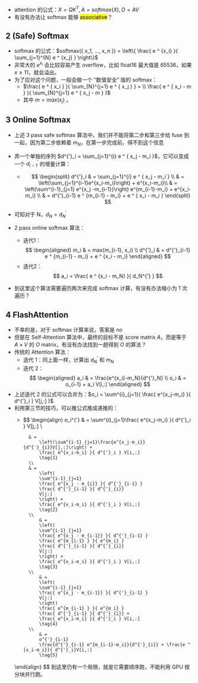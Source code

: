 - attention 的公式：$X = Q K^{T}, A = softmax(X),  O = AV$
- 有没有办法让 softmax 能够 <mark>associative</mark>？

## 2 (Safe) Softmax
- softmax 的公式：$softmax({ x_1, ..., x_n }) = \left\{  \frac{ e ^ {x_i} }{ \sum_{j=1}^{N} e ^ {x_j} } \right\}$
- 非常大的 $e ^ {x_i}$ 会比较容易产生 overflow，比如 float16 最大值是 65536，如果 $x \ge 11$，就会溢出。
- 为了应对这个问题，一般会做一个 ”数值安全“ 版的 softmax：
	- $\frac{ e ^ { x_i } }{ \sum_{N}^{j=1} e ^ { x_j }  } = \\ \frac{ e ^ { x_i  - m } }{ \sum_{N}^{j=1} e ^ { x_j - m }  }$
	- 其中 $m = max(x_j)$ 。

## 3 Online Softmax
- 上述 3 pass safe softmax 算法中，我们并不能将第二步和第三步给 fuse 到一起，因为第二步依赖着 $m_N$，在第一步完成前，得不到这个信息
- 弄一个单独的序列 $d^{'}_i = \sum_{j=1}^{i} e ^ { x_j - m_i }$，它可以变成一个 $d^{'}_{i-1}$ 的增量计算：
	- $$
	\begin{split}
		d^{'}_i & = \sum_{j=1}^{i} e ^ { x_j - m_i } \\
				& = \left(\sum_{j=1}^{i-1}e^{x_i-m_i}\right) + e^{x_i-m_i}\\
				& = \left(\sum^{i-1}_{j=1} e^{x_j -m_{i-1}}\right) e^{m_{i-1}-m_i} + e^{x_i-m_i} \\
	            & = d^{'}_{i-1} e ^ {m_{i-1} - m_i} + e ^ { x_i - m_i }
	\end{split} 
	$$

- 可知对于 N，$d_N = d_N ^ {'}$
- 2 pass online softmax 算法：
	- 迭代1： $$ 
	  \begin{aligned}
	   m_i & = max(m_{i-1}, x_i) \\
	   d^{'}_i & = d^{'}_{i-1} e ^ {m_{i-1} - m_i} + e ^ {x_i - m_i} 
	  \end{aligned} 
	  $$
	- 迭代2：$$ a_i = \frac{ e ^ {x_i - m_N} }{ d_N^{'} } $$
- 到这里这个算法需要遍历两次来完成 softmax 计算，有没有办法缩小为 1 次遍历？

## 4 FlashAttention
- 不幸的是，对于 softmax 计算来说，答案是 no 
- 但是在 Self-Attention 算法中，最终的目标不是 score matrix $A$，而是等于 $A \times V$ 的 $O$ matrix，有没有办法找到一趟得到 $O$ 的算法？
- 传统的 Attention 算法：
	- 迭代 1：同上面一样，计算出 $d^{'}_N$ 和 $m_N$
	- 迭代 2：$$
	  \begin{aligned}
	    a_i & = \frac{e^{x_i}-m_N}{d^{'}_N} \\
	    o_i & = o_{i-1} + a_i V[i,:]
	  \end{aligned}
	  $$
- 上述迭代 2 的公式可以合并为：$o_i = \sum^{i}_{j=1}( \frac{ e^{x_j-m_i} }{ d^{'}_i } V[j,:] )$
- 利用第三节的技巧，可以推公式推成递推的：
	- $$
	\begin{align}
	o_i^{'} & = \sum^{i}_{j=1}\frac{ e^{x_j-m_i} }{ d^{'}_i } V[j,:] \\

			& = 
				\left(\sum^{i-1}_{j=1}\frac{e^{x_j-m_i}}{d^{'}_{i}}V[j,:]\right) + 
				\frac{ e^{x_i-m_i} }{ d^{'}_i } V[i,:]
				\tag{1}
			\\
			& = 
				\left( 
				\sum^{i-1}_{j=1}
				\frac{ e^{x_j - m_{i}} }{ d^{'}_{i-1} }
				\frac{ d^{'}_{i-1} }{ d^{'}_{i}}
				V[j:]
				\right) + 
				\frac{ e^{x_i-m_i} }{ d^{'}_i } V[i,:]
				\tag{2}
			\\
				& = 
				\left( 
				\sum^{i-1}_{j=1}
				\frac{ e^{x_j - m_{i-1}} }{ d^{'}_{i-1} }
				\frac{ e^{m_{i-1} } }{ e^{m_i} }
				\frac{ d^{'}_{i-1} }{ d^{'}_{i}}
				V[j:]
				\right) + 
				\frac{ e^{x_i-m_i} }{ d^{'}_i } V[i,:]
				\tag{3}
			\\
				& = 
				\left( 
				\sum^{i-1}_{j=1}
				\frac{ e^{x_j - m_{i-1}} }{ d^{'}_{i-1} }
				V[j:]
				\right)
				\frac{ e^{m_{i-1} } }{ e^{m_i} }
				\frac{ d^{'}_{i-1} }{ d^{'}_{i}} + 
				\frac{ e^{x_i-m_i} }{ d^{'}_i } V[i,:]
				\tag{4}
			\\
		        & = 
		        o^{'}_{i-1}
		        \frac{d^{'}_{i-1} e^{m_{i-1}-m_i}}{d^{'}_{i}} + \frac{e ^ {x_i-m_i}}{ d^{'}_i}V[i,:]
		        \tag{5}
	\end{align}
	$$
到这里仍有一个局限，就是它需要顺序跑，不能利用 GPU 按分块并行跑。